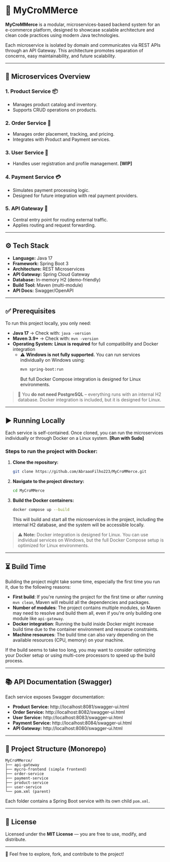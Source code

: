 # 🛒 MyCroMMerce

**MyCroMMerce** is a modular, microservices-based backend system for an e-commerce platform, designed to showcase scalable architecture and clean code practices using modern Java technologies.

Each microservice is isolated by domain and communicates via REST APIs through an API Gateway. This architecture promotes separation of concerns, easy maintainability, and future scalability.

---

## 🧩 Microservices Overview

### 1. Product Service 📦
- Manages product catalog and inventory.
- Supports CRUD operations on products.

### 2. Order Service 🧾
- Manages order placement, tracking, and pricing.
- Integrates with Product and Payment services.

### 3. User Service 👤
- Handles user registration and profile management. **[WIP]**

### 4. Payment Service 💳
- Simulates payment processing logic.
- Designed for future integration with real payment providers.

### 5. API Gateway 🚪
- Central entry point for routing external traffic.
- Applies routing and request forwarding.

---

## ⚙️ Tech Stack

- **Language:** Java 17
- **Framework:** Spring Boot 3
- **Architecture:** REST Microservices
- **API Gateway:** Spring Cloud Gateway
- **Database:** In-memory H2 (demo-friendly)
- **Build Tool:** Maven (multi-module)
- **API Docs:** Swagger/OpenAPI

---

## ✅ Prerequisites

To run this project locally, you only need:

- **Java 17** → Check with: `java -version`
- **Maven 3.9+** → Check with: `mvn -version`
- **Operating System:** **Linux is required** for full compatibility and Docker integration  
  - ⚠️ **Windows is not fully supported.** You can run services individually on Windows using:
    ```bash
    mvn spring-boot:run
    ```
    But full Docker Compose integration is designed for Linux environments.

> 📝 You **do not need PostgreSQL** – everything runs with an internal H2 database. Docker integration is included, but it is designed for Linux.

---

## ▶️ Running Locally

Each service is self-contained. Once cloned, you can run the microservices individually or through Docker on a Linux system. **[Run with Sudo]**

### Steps to run the project with Docker:

1. **Clone the repository:**
    ```bash
    git clone https://github.com/AbraaoFilho223/MyCroMMerce.git
    ```

2. **Navigate to the project directory:**
    ```bash
    cd MyCroMMerce
    ```

3. **Build the Docker containers:**
    ```bash
    docker compose up --build
    ```

    This will build and start all the microservices in the project, including the internal H2 database, and the system will be accessible locally.

> ⚠️ **Note:** Docker integration is designed for Linux. You can use individual services on Windows, but the full Docker Compose setup is optimized for Linux environments.

---

## ⏳ Build Time

Building the project might take some time, especially the first time you run it, due to the following reasons:

- **First build**: If you're running the project for the first time or after running `mvn clean`, Maven will rebuild all the dependencies and packages.
- **Number of modules**: The project contains multiple modules, so Maven may need to resolve and build them all, even if you're only building one module like `api-gateway`.
- **Docker integration**: Running the build inside Docker might increase build time due to the container environment and resource constraints.
- **Machine resources**: The build time can also vary depending on the available resources (CPU, memory) on your machine.

If the build seems to take too long, you may want to consider optimizing your Docker setup or using multi-core processors to speed up the build process.

---

## 📚 API Documentation (Swagger)

Each service exposes Swagger documentation:

- **Product Service:** http://localhost:8081/swagger-ui.html
- **Order Service:** http://localhost:8082/swagger-ui.html
- **User Service:** http://localhost:8083/swagger-ui.html
- **Payment Service:** http://localhost:8084/swagger-ui.html
- **API Gateway:** http://localhost:8080/swagger-ui.html

---

## 📂 Project Structure (Monorepo)

```
MyCroMMerce/
├── api-gateway
├── mycro-frontend (simple frontend)
├── order-service
├── payment-service
├── product-service
├── user-service
└── pom.xml (parent)
```

Each folder contains a Spring Boot service with its own child `pom.xml`.

---

## 📜 License

Licensed under the **MIT License** — you are free to use, modify, and distribute.

---

🚀 Feel free to explore, fork, and contribute to the project!
